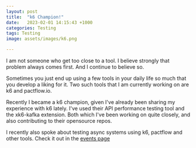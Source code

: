 ```yaml
---
layout: post
title:  "k6 Champion!"
date:   2023-02-01 14:15:43 +1000
categories: Testing
tags: Testing
image: assets/images/k6.png

---
```


I am not someone who get too close to a tool. I believe strongly that problem always comes first. And I continue to believe so. 

Sometimes you just end up using a few tools in your daily life so much that you develop a liking for it. Two such tools that I am currently working on are k6 and pactflow.io. 

Recently I became a k6 champion, given I've already been sharing my experience with k6 lately. I've used their API performance testing tool and the xk6-kafka extension. Both which I've been working on quite closely, and also contributing to their opensource repos. 

I recently also spoke about testing async systems using k6, pactflow and other tools. Check it out in the [events page](/events)